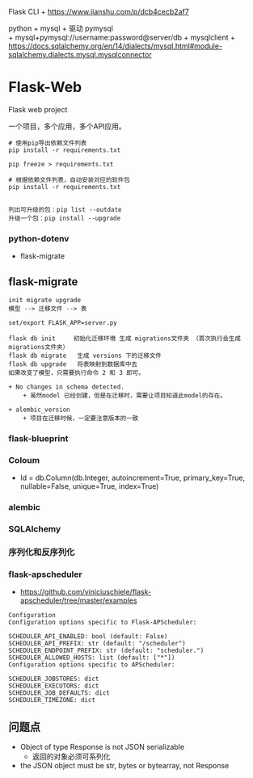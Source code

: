 Flask CLI
    + https://www.jianshu.com/p/dcb4cecb2af7

python + mysql
    + 驱动 pymysql  
        + mysql+pymysql://username:password@server/db
    + mysqlclient
    + https://docs.sqlalchemy.org/en/14/dialects/mysql.html#module-sqlalchemy.dialects.mysql.mysqlconnector


# Flask-Web
Flask web project

一个项目，多个应用，多个API应用。
```
# 使用pip导出依赖文件列表
pip install -r requirements.txt

pip freeze > requirements.txt	

# 根据依赖文件列表，自动安装对应的软件包
pip install -r requirements.txt


列出可升级的包：pip list --outdate
升级一个包：pip install --upgrade

```
### python-dotenv

+ flask-migrate

## flask-migrate
```
init migrate upgrade
模型 --> 迁移文件 --> 表

set/export FLASK_APP=server.py

flask db init     初始化迁移环境 生成 migrations文件夹 （首次执行会生成migrations文件夹）
flask db migrate   生成 versions 下的迁移文件
flask db upgrade   将表映射到数据库中去
如果改变了模型，只需要执行命令 2 和 3 即可。

+ No changes in schema detected.
    + 虽然model 已经创建，但是在迁移时，需要让项目知道此model的存在。

+ alembic_version
    + 项目在迁移时候，一定要注意版本的一致

```

### flask-blueprint



### Coloum
+ Id = db.Column(db.Integer, autoincrement=True, primary_key=True, nullable=False, unique=True, index=True)

### alembic 

### SQLAlchemy


### 序列化和反序列化


### flask-apscheduler
+ https://github.com/viniciuschiele/flask-apscheduler/tree/master/examples

```
Configuration
Configuration options specific to Flask-APScheduler:

SCHEDULER_API_ENABLED: bool (default: False)
SCHEDULER_API_PREFIX: str (default: "/scheduler")
SCHEDULER_ENDPOINT_PREFIX: str (default: "scheduler.")
SCHEDULER_ALLOWED_HOSTS: list (default: ["*"])
Configuration options specific to APScheduler:

SCHEDULER_JOBSTORES: dict
SCHEDULER_EXECUTORS: dict
SCHEDULER_JOB_DEFAULTS: dict
SCHEDULER_TIMEZONE: dict
```



## 问题点
+ Object of type Response is not JSON serializable
    + 返回的对象必须可系列化
+ the JSON object must be str, bytes or bytearray, not Response